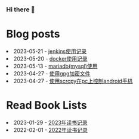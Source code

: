 ### Hi there 👋

<!--
**deletefromuser/deletefromuser** is a ✨ _special_ ✨ repository because its `README.md` (this file) appears on your GitHub profile.

Here are some ideas to get you started:

- 🔭 I’m currently working on ...
- 🌱 I’m currently learning ...
- 👯 I’m looking to collaborate on ...
- 🤔 I’m looking for help with ...
- 💬 Ask me about ...
- 📫 How to reach me: ...
- 😄 Pronouns: ...
- ⚡ Fun fact: ...
-->

# Blog posts
<!-- BLOG-POST-LIST:START -->
<li>2023-05-21 - <a href="https://deletefromuser.github.io/web/2023052101/" rel="nofollow">jenkins使用记录</a></li><li>2023-05-20 - <a href="https://deletefromuser.github.io/web/2023052001/" rel="nofollow">docker使用记录</a></li><li>2023-05-13 - <a href="https://deletefromuser.github.io/sql/2023051301/" rel="nofollow">mariadb&lpar;mysql&rpar;使用</a></li><li>2023-04-27 - <a href="https://deletefromuser.github.io/tip/2023051302/" rel="nofollow">使用gpg加密文件</a></li><li>2023-04-27 - <a href="https://deletefromuser.github.io/tip/2023042702/" rel="nofollow">使用scrcpy在pc上控制android手机</a></li>
<!-- BLOG-POST-LIST:END -->

# Read Book Lists
<!-- READ-BOOK-LIST:START -->
<li>2023-01-29 - <a href="https://deletefromuser.github.io/read/2023012901/" rel="nofollow">2023年读书记录</a></li><li>2022-02-01 - <a href="https://deletefromuser.github.io/read/2022030701/" rel="nofollow">2022年读书记录</a></li>
<!-- READ-BOOK-LIST:END -->
